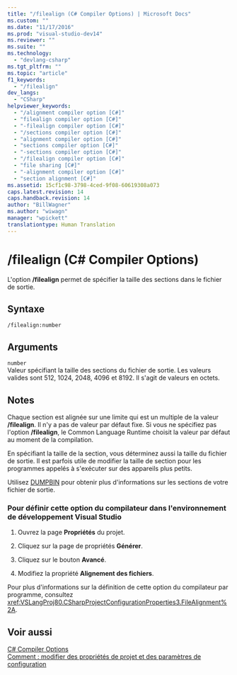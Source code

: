 ```yaml
---
title: "/filealign (C# Compiler Options) | Microsoft Docs"
ms.custom: ""
ms.date: "11/17/2016"
ms.prod: "visual-studio-dev14"
ms.reviewer: ""
ms.suite: ""
ms.technology: 
  - "devlang-csharp"
ms.tgt_pltfrm: ""
ms.topic: "article"
f1_keywords: 
  - "/filealign"
dev_langs: 
  - "CSharp"
helpviewer_keywords: 
  - "/alignment compiler option [C#]"
  - "filealign compiler option [C#]"
  - "-filealign compiler option [C#]"
  - "/sections compiler option [C#]"
  - "alignment compiler option [C#]"
  - "sections compiler option [C#]"
  - "-sections compiler option [C#]"
  - "/filealign compiler option [C#]"
  - "file sharing [C#]"
  - "-alignment compiler option [C#]"
  - "section alignment [C#]"
ms.assetid: 15cf1c98-3798-4ced-9f08-60619308a073
caps.latest.revision: 14
caps.handback.revision: 14
author: "BillWagner"
ms.author: "wiwagn"
manager: "wpickett"
translationtype: Human Translation
---
```

# /filealign (C# Compiler Options)
L'option **\/filealign** permet de spécifier la taille des sections dans le fichier de sortie.  
  
## Syntaxe  
  
```  
/filealign:number  
```  
  
## Arguments  
 `number`  
 Valeur spécifiant la taille des sections du fichier de sortie.  Les valeurs valides sont 512, 1024, 2048, 4096 et 8192.  Il s'agit de valeurs en octets.  
  
## Notes  
 Chaque section est alignée sur une limite qui est un multiple de la valeur **\/filealign**.  Il n'y a pas de valeur par défaut fixe.  Si vous ne spécifiez pas l'option **\/filealign**, le Common Language Runtime choisit la valeur par défaut au moment de la compilation.  
  
 En spécifiant la taille de la section, vous déterminez aussi la taille du fichier de sortie.  Il est parfois utile de modifier la taille de section pour les programmes appelés à s'exécuter sur des appareils plus petits.  
  
 Utilisez [DUMPBIN](/visual-cpp/build/reference/dumpbin-options) pour obtenir plus d'informations sur les sections de votre fichier de sortie.  
  
### Pour définir cette option du compilateur dans l'environnement de développement Visual Studio  
  
1.  Ouvrez la page **Propriétés** du projet.  
  
2.  Cliquez sur la page de propriétés **Générer**.  
  
3.  Cliquez sur le bouton **Avancé**.  
  
4.  Modifiez la propriété **Alignement des fichiers**.  
  
 Pour plus d'informations sur la définition de cette option du compilateur par programme, consultez <xref:VSLangProj80.CSharpProjectConfigurationProperties3.FileAlignment%2A>.  
  
## Voir aussi  
 [C\# Compiler Options](../../../csharp/language-reference/compiler-options/index.md)   
 [Comment : modifier des propriétés de projet et des paramètres de configuration](http://msdn.microsoft.com/fr-fr/e7184bc5-2f2b-4b4f-aa9a-3ecfcbc48b67)